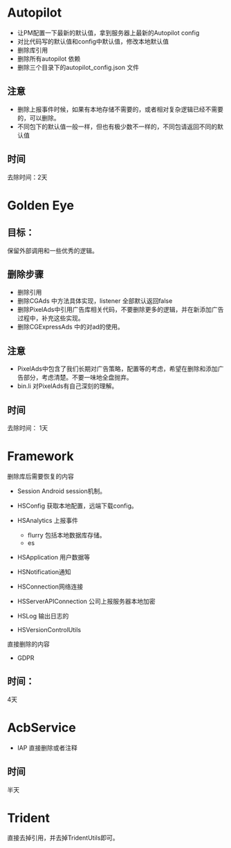 # Autopilot

*  让PM配置一下最新的默认值，拿到服务器上最新的Autopilot config
*  对比代码写的默认值和config中默认值，修改本地默认值
*  删除库引用
*  删除所有autopilot 依赖
*  删除三个目录下的autopilot_config.json 文件

## 注意
* 删除上报事件时候，如果有本地存储不需要的，或者相对复杂逻辑已经不需要的，可以删除。
* 不同包下的默认值一般一样，但也有极少数不一样的，不同包请返回不同的默认值

## 时间
去除时间：2天


# Golden Eye

## 目标：
 保留外部调用和一些优秀的逻辑。

## 删除步骤

* 删除引用
* 删除CGAds 中方法具体实现，listener 全部默认返回false
* 删除PixelAds中引用广告库相关代码，不要删除更多的逻辑，并在新添加广告过程中，补充这些实现。
* 删除CGExpressAds 中的对ad的使用。

## 注意
* PixelAds中包含了我们长期对广告策略，配置等的考虑，希望在删除和添加广告部分，考虑清楚。不要一味地全盘抛弃。
* bin.li 对PixelAds有自己深刻的理解。

## 时间
去除时间： 1天


# Framework

删除库后需要恢复的内容

* Session
Android session机制。

* HSConfig
获取本地配置，远端下载config。

* HSAnalytics 上报事件
  * flurry 包括本地数据库存储。
  * es

* HSApplication 用户数据等

* HSNotification通知

* HSConnection网络连接

* HSServerAPIConnection 公司上报服务器本地加密

* HSLog 输出日志的

* HSVersionControlUtils

直接删除的内容

* GDPR


## 时间：
4天


# AcbService 

* IAP 直接删除或者注释

## 时间
半天


# Trident

直接去掉引用，并去掉TridentUtils即可。